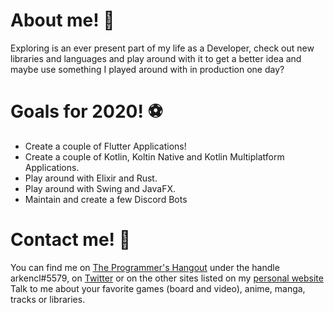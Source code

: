# About me! 🐧

Exploring is an ever present part of my life as a Developer, check out new libraries and languages and play around with it to get a better idea and maybe use something I played around with in production one day?

# Goals for 2020! ⚽

* Create a couple of Flutter Applications!
* Create a couple of Kotlin, Koltin Native and Kotlin Multiplatform Applications.
* Play around with Elixir and Rust.
* Play around with Swing and JavaFX.
* Maintain and create a few Discord Bots

# Contact me! 📣

You can find me on [The Programmer's Hangout](https://discord.gg/programming) under the handle arkencl#5579,
on [Twitter](https://twitter.com/arkencl/) or on the other sites listed on my [personal website](https://arkencl.dev/)
Talk to me about your favorite games (board and video), anime, manga, tracks or libraries.
